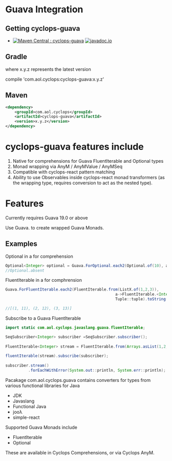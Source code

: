 # Guava Integration

## Getting cyclops-guava

* [![Maven Central : cyclops-guava](https://maven-badges.herokuapp.com/maven-central/com.aol.cyclops/cyclops-guava/badge.svg)](https://maven-badges.herokuapp.com/maven-central/com.aol.cyclops/cyclops-guava)   [![javadoc.io](https://javadocio-badges.herokuapp.com/com.aol.cyclops/cyclops-guava/badge.svg)](https://javadocio-badges.herokuapp.com/com.aol.cyclops/cyclops-guava)


## Gradle

where x.y.z represents the latest version

compile 'com.aol.cyclops:cyclops-guava:x.y.z'

## Maven

```xml
<dependency>
    <groupId>com.aol.cyclops</groupId>
    <artifactId>cyclops-guava</artifactId>
    <version>x.y.z</version>
</dependency>
```

# cyclops-guava features include

1. Native for comprehensions for Guava FluentIterable and Optional types
2. Monad wrapping via AnyM / AnyMValue / AnyMSeq
3. Compatible with cyclops-react pattern matching
4. Ability to use Observables inside cyclops-react monad transformers (as the wrapping type, requires conversion to act as the nested type).
# Features

Currently requires Guava 19.0 or above

Use Guava.<type> to create wrapped Guava Monads.


## Examples

Optional in a for comprehension

```java
Optional<Integer> optional = Guava.ForOptional.each2(Optional.of(10), a->Optional.absent(), (a,b)->"failed")
//Optional.absent
```

FluentIterable in a for comphrension

```java
Guava.ForFluentIterable.each2(FluentIterable.from(ListX.of(1,2,3)),
												a->FluentIterable.<Integer>from(ListX.of(a+10)), 
												Tuple::tuple).toString()

//[(1, 11), (2, 12), (3, 13)]
```

Subscribe to a Guava FluentIterable

```java	
import static com.aol.cyclops.javaslang.guava.fluentIterable;

SeqSubscriber<Integer> subscriber =SeqSubscriber.subscriber();
		
FluentIterable<Integer> stream = FluentIterable.from(Arrays.asList(1,2,3));
		
fluentIterable(stream).subscribe(subscriber);
		
subscriber.stream()
	 	  .forEachWithError(System.out::println, System.err::println);
```

Pacakage com.aol.cyclops.guava contains converters for types from various functional libraries for Java

* JDK
* Javaslang
* Functional Java
* jooλ
* simple-react

Supported Guava Monads include

* FluentIterable
* Optional

These are available in Cyclops Comprehensions, or via Cyclops AnyM.

